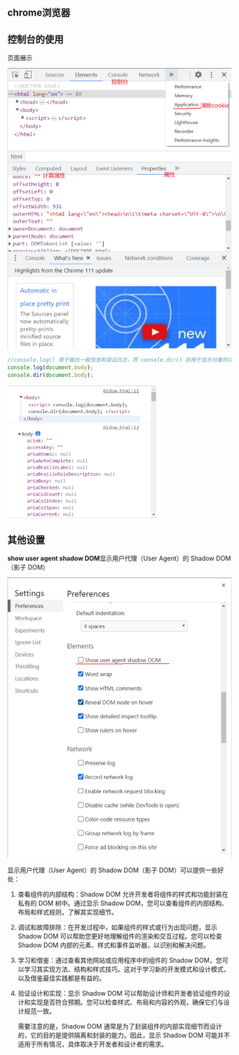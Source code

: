 chrome浏览器
---

## 控制台的使用

页面展示

<img src="https://raw.githubusercontent.com/zhanghaooss/clouding/master/img/image-20230322223200457.png" alt="image-20230322222843827" style="zoom:80%;" />

```js
//console.log() 用于输出一般信息和调试日志，而 console.dir() 则用于显示对象的详细信息，包括属性和方法。在开发和调试过程中，根据需要选择适当的方法来输出所需的信息。
console.log(document.body);
console.dir(document.body);
```

<img src="https://raw.githubusercontent.com/zhanghaooss/clouding/master/img/image-20230323172818575.png" alt="image-20230322222843827" style="zoom:60%;" />

## 其他设置

**show user agent shadow DOM**显示用户代理（User Agent）的 Shadow DOM（影子 DOM）

<img src="https://raw.githubusercontent.com/zhanghaooss/clouding/master/img/image-20230322222843827.png" alt="image-20230322222843827" style="zoom:80%;" />

显示用户代理（User Agent）的 Shadow DOM（影子 DOM）可以提供一些好处：

1. 查看组件的内部结构：Shadow DOM 允许开发者将组件的样式和功能封装在私有的 DOM 树中。通过显示 Shadow DOM，您可以查看组件的内部结构、布局和样式规则，了解其实现细节。

2. 调试和故障排除：在开发过程中，如果组件的样式或行为出现问题，显示 Shadow DOM 可以帮助您更好地理解组件的渲染和交互过程。您可以检查 Shadow DOM 内部的元素、样式和事件监听器，以识别和解决问题。

3. 学习和借鉴：通过查看其他网站或应用程序中的组件的 Shadow DOM，您可以学习其实现方法、结构和样式技巧。这对于学习新的开发模式和设计模式，以及借鉴最佳实践都是有益的。

4. 验证设计和实现：显示 Shadow DOM 可以帮助设计师和开发者验证组件的设计和实现是否符合预期。您可以检查样式、布局和内容的外观，确保它们与设计规范一致。

   需要注意的是，Shadow DOM 通常是为了封装组件的内部实现细节而设计的，它的目的是提供隔离和封装的能力。因此，显示 Shadow DOM 可能并不适用于所有情况，具体取决于开发者和设计者的需求。
